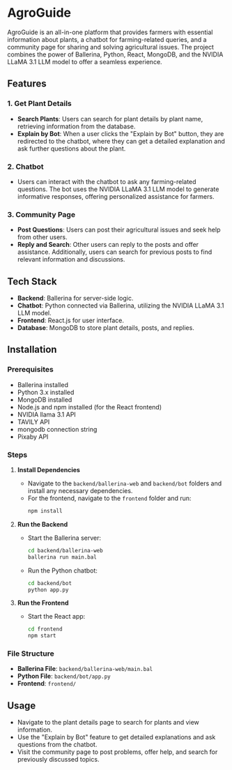 # AgroGuide

AgroGuide is an all-in-one platform that provides farmers with essential information about plants, a chatbot for farming-related queries, and a community page for sharing and solving agricultural issues. The project combines the power of Ballerina, Python, React, MongoDB, and the NVIDIA LLaMA 3.1 LLM model to offer a seamless experience.

## Features

### 1. Get Plant Details
- **Search Plants**: Users can search for plant details by plant name, retrieving information from the database.
- **Explain by Bot**: When a user clicks the "Explain by Bot" button, they are redirected to the chatbot, where they can get a detailed explanation and ask further questions about the plant.

### 2. Chatbot
- Users can interact with the chatbot to ask any farming-related questions. The bot uses the NVIDIA LLaMA 3.1 LLM model to generate informative responses, offering personalized assistance for farmers.

### 3. Community Page
- **Post Questions**: Users can post their agricultural issues and seek help from other users.
- **Reply and Search**: Other users can reply to the posts and offer assistance. Additionally, users can search for previous posts to find relevant information and discussions.

## Tech Stack

- **Backend**: Ballerina for server-side logic.
- **Chatbot**: Python connected via Ballerina, utilizing the NVIDIA LLaMA 3.1 LLM model.
- **Frontend**: React.js for user interface.
- **Database**: MongoDB to store plant details, posts, and replies.

## Installation

### Prerequisites
- Ballerina installed
- Python 3.x installed
- MongoDB installed
- Node.js and npm installed (for the React frontend)
- NVIDIA llama 3.1 API
- TAVILY API
- mongodb connection string
- Pixaby API

### Steps

1. **Install Dependencies**
   - Navigate to the `backend/ballerina-web` and `backend/bot` folders and install any necessary dependencies.
   - For the frontend, navigate to the `frontend` folder and run:
     ```bash
     npm install
     ```

2. **Run the Backend**
   - Start the Ballerina server:
     ```bash
     cd backend/ballerina-web
     ballerina run main.bal
     ```
   - Run the Python chatbot:
     ```bash
     cd backend/bot
     python app.py
     ```

3. **Run the Frontend**
   - Start the React app:
     ```bash
     cd frontend
     npm start
     ```

### File Structure

- **Ballerina File**: `backend/ballerina-web/main.bal`
- **Python File**: `backend/bot/app.py`
- **Frontend**: `frontend/`

## Usage

- Navigate to the plant details page to search for plants and view information.
- Use the "Explain by Bot" feature to get detailed explanations and ask questions from the chatbot.
- Visit the community page to post problems, offer help, and search for previously discussed topics.


